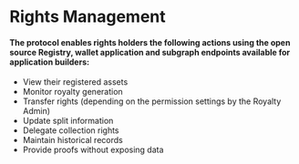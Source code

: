 # Rights Management

#### The protocol enables rights holders the following actions using the open source Registry, wallet application and subgraph endpoints available for application builders:

* View their registered assets
* Monitor royalty generation
* Transfer rights (depending on the permission settings by the Royalty Admin)
* Update split information
* Delegate collection rights
* Maintain historical records
* Provide proofs without exposing data
